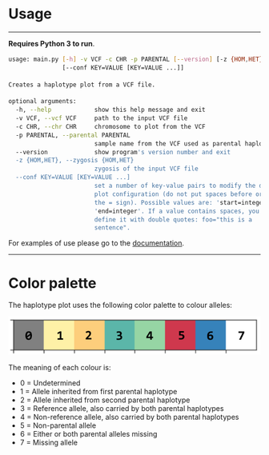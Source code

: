 # Usage

---

**Requires Python 3 to run**.

```bash
usage: main.py [-h] -v VCF -c CHR -p PARENTAL [--version] [-z {HOM,HET}]
               [--conf KEY=VALUE [KEY=VALUE ...]]

Creates a haplotype plot from a VCF file.

optional arguments:
  -h, --help            show this help message and exit
  -v VCF, --vcf VCF     path to the input VCF file
  -c CHR, --chr CHR     chromosome to plot from the VCF
  -p PARENTAL, --parental PARENTAL
                        sample name from the VCF used as parental haplotype
  --version             show program's version number and exit
  -z {HOM,HET}, --zygosis {HOM,HET}
                        zygosis of the input VCF file
  --conf KEY=VALUE [KEY=VALUE ...]
                        set a number of key-value pairs to modify the default
                        plot configuration (do not put spaces before or after
                        the = sign). Possible values are: 'start=integer',
                        'end=integer'. If a value contains spaces, you should
                        define it with double quotes: foo="this is a
                        sentence".
```

For examples of use please go to the [documentation](/use_cases/).

---

# Color palette

The haplotype plot uses the following color palette to colour alleles:

![Color palette](images/color_palette.png)

The meaning of each colour is:

* 0 = Undetermined
* 1 = Allele inherited from first parental haplotype
* 2 = Allele inherited from second parental haplotype
* 3 = Reference allele, also carried by both parental haplotypes
* 4 = Non-reference allele, also carried by both parental haplotypes
* 5 = Non-parental allele
* 6 = Either or both parental alleles missing
* 7 = Missing allele
